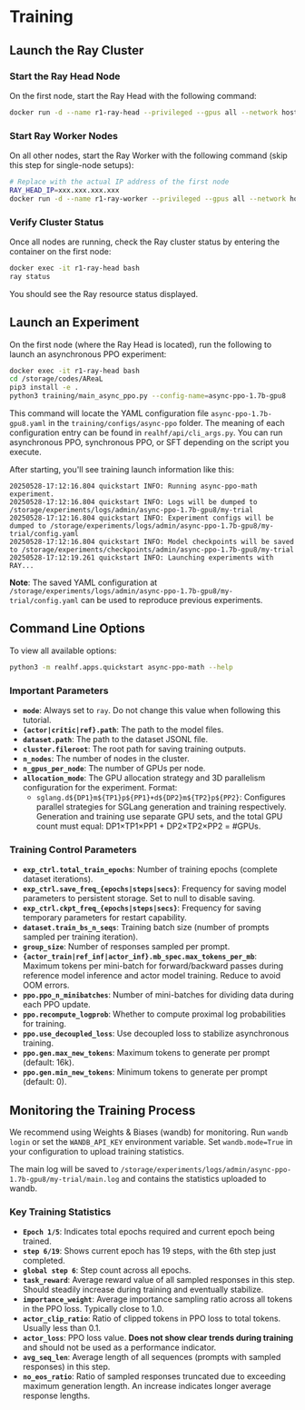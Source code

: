 # Training

## Launch the Ray Cluster

### Start the Ray Head Node

On the first node, start the Ray Head with the following command:

```bash
docker run -d --name r1-ray-head --privileged --gpus all --network host --shm-size 700g -v /storage:/storage ghcr.io/inclusionai/areal-runtime:v0.3.0 /bin/bash -c "ray start --head --port=6379 && tail -f /dev/null"
```

### Start Ray Worker Nodes

On all other nodes, start the Ray Worker with the following command (skip this step for single-node setups):

```bash
# Replace with the actual IP address of the first node
RAY_HEAD_IP=xxx.xxx.xxx.xxx
docker run -d --name r1-ray-worker --privileged --gpus all --network host --shm-size 700g -v /storage:/storage ghcr.io/inclusionai/areal-runtime:v0.3.0 /bin/bash -c "ray start --address=$RAY_HEAD_IP:6379 && tail -f /dev/null"
```

### Verify Cluster Status

Once all nodes are running, check the Ray cluster status by entering the container on the first node:

```bash
docker exec -it r1-ray-head bash
ray status
```

You should see the Ray resource status displayed.

## Launch an Experiment

On the first node (where the Ray Head is located), run the following to launch an asynchronous PPO experiment:

```bash
docker exec -it r1-ray-head bash
cd /storage/codes/AReaL
pip3 install -e .
python3 training/main_async_ppo.py --config-name=async-ppo-1.7b-gpu8
```

This command will locate the YAML configuration file `async-ppo-1.7b-gpu8.yaml` in the `training/configs/async-ppo` folder. The meaning of each configuration entry can be found in `realhf/api/cli_args.py`. You can run asynchronous PPO, synchronous PPO, or SFT depending on the script you execute.

After starting, you'll see training launch information like this:

```
20250528-17:12:16.804 quickstart INFO: Running async-ppo-math experiment.
20250528-17:12:16.804 quickstart INFO: Logs will be dumped to /storage/experiments/logs/admin/async-ppo-1.7b-gpu8/my-trial
20250528-17:12:16.804 quickstart INFO: Experiment configs will be dumped to /storage/experiments/logs/admin/async-ppo-1.7b-gpu8/my-trial/config.yaml
20250528-17:12:16.804 quickstart INFO: Model checkpoints will be saved to /storage/experiments/checkpoints/admin/async-ppo-1.7b-gpu8/my-trial
20250528-17:12:19.261 quickstart INFO: Launching experiments with RAY...
```

**Note**: The saved YAML configuration at `/storage/experiments/logs/admin/async-ppo-1.7b-gpu8/my-trial/config.yaml` can be used to reproduce previous experiments.

## Command Line Options

To view all available options:

```bash
python3 -m realhf.apps.quickstart async-ppo-math --help
```

### Important Parameters

- **`mode`**: Always set to `ray`. Do not change this value when following this tutorial.
- **`{actor|critic|ref}.path`**: The path to the model files.
- **`dataset.path`**: The path to the dataset JSONL file.
- **`cluster.fileroot`**: The root path for saving training outputs.
- **`n_nodes`**: The number of nodes in the cluster.
- **`n_gpus_per_node`**: The number of GPUs per node.
- **`allocation_mode`**: The GPU allocation strategy and 3D parallelism configuration for the experiment. Format:
  - `sglang.d${DP1}m${TP1}p${PP1}+d${DP2}m${TP2}p${PP2}`: Configures parallel strategies for SGLang generation and training respectively. Generation and training use separate GPU sets, and the total GPU count must equal: DP1×TP1×PP1 + DP2×TP2×PP2 = #GPUs.

### Training Control Parameters

- **`exp_ctrl.total_train_epochs`**: Number of training epochs (complete dataset iterations).
- **`exp_ctrl.save_freq_{epochs|steps|secs}`**: Frequency for saving model parameters to persistent storage. Set to null to disable saving.
- **`exp_ctrl.ckpt_freq_{epochs|steps|secs}`**: Frequency for saving temporary parameters for restart capability.
- **`dataset.train_bs_n_seqs`**: Training batch size (number of prompts sampled per training iteration).
- **`group_size`**: Number of responses sampled per prompt.
- **`{actor_train|ref_inf|actor_inf}.mb_spec.max_tokens_per_mb`**: Maximum tokens per mini-batch for forward/backward passes during reference model inference and actor model training. Reduce to avoid OOM errors.
- **`ppo.ppo_n_minibatches`**: Number of mini-batches for dividing data during each PPO update.
- **`ppo.recompute_logprob`**: Whether to compute proximal log probabilities for training.
- **`ppo.use_decoupled_loss`**: Use decoupled loss to stabilize asynchronous training.
- **`ppo.gen.max_new_tokens`**: Maximum tokens to generate per prompt (default: 16k).
- **`ppo.gen.min_new_tokens`**: Minimum tokens to generate per prompt (default: 0).

## Monitoring the Training Process

We recommend using Weights & Biases (wandb) for monitoring. Run `wandb login` or set the `WANDB_API_KEY` environment variable. Set `wandb.mode=True` in your configuration to upload training statistics.

The main log will be saved to `/storage/experiments/logs/admin/async-ppo-1.7b-gpu8/my-trial/main.log` and contains the statistics uploaded to wandb.

### Key Training Statistics

- **`Epoch 1/5`**: Indicates total epochs required and current epoch being trained.
- **`step 6/19`**: Shows current epoch has 19 steps, with the 6th step just completed.
- **`global step 6`**: Step count across all epochs.
- **`task_reward`**: Average reward value of all sampled responses in this step. Should steadily increase during training and eventually stabilize.
- **`importance_weight`**: Average importance sampling ratio across all tokens in the PPO loss. Typically close to 1.0.
- **`actor_clip_ratio`**: Ratio of clipped tokens in PPO loss to total tokens. Usually less than 0.1.
- **`actor_loss`**: PPO loss value. **Does not show clear trends during training** and should not be used as a performance indicator.
- **`avg_seq_len`**: Average length of all sequences (prompts with sampled responses) in this step.
- **`no_eos_ratio`**: Ratio of sampled responses truncated due to exceeding maximum generation length. An increase indicates longer average response lengths.
